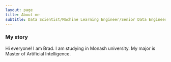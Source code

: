 ```yaml
---
layout: page
title: About me
subtitle: Data Scientist/Machine Learning Engineer/Senior Data Engineer
---
```




### My story

Hi everyone! I am Brad. I am studying in Monash university. My major is Master of Artificial Intelligence.
